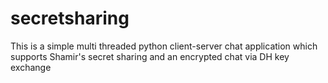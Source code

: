 secretsharing
=============

This is a simple multi threaded python client-server chat application which supports Shamir's secret sharing and an encrypted chat via DH key exchange
